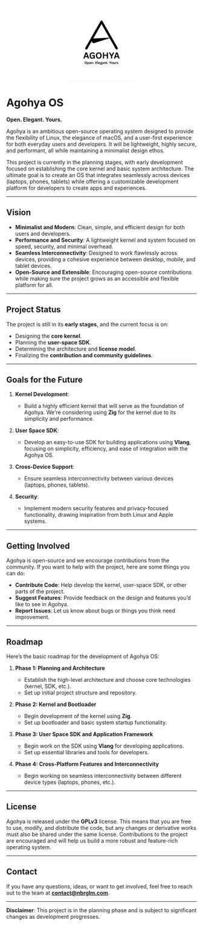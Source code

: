 <p align="center">
  <img src="https://github.com/nbrglm/agohya/blob/aa17bbfa560074e01eaac68ee9c5699a05bd4900/docs/images/logo.png" alt="Agohya Logo" width="200"/>
</p>

# **Agohya OS**

**Open. Elegant. Yours.**

Agohya is an ambitious open-source operating system designed to provide the flexibility of Linux, the elegance of macOS, and a user-first experience for both everyday users and developers. It will be lightweight, highly secure, and performant, all while maintaining a minimalist design ethos.

This project is currently in the planning stages, with early development focused on establishing the core kernel and basic system architecture. The ultimate goal is to create an OS that integrates seamlessly across devices (laptops, phones, tablets) while offering a customizable development platform for developers to create apps and experiences.

---

## **Vision**

- **Minimalist and Modern**: Clean, simple, and efficient design for both users and developers.
- **Performance and Security**: A lightweight kernel and system focused on speed, security, and minimal overhead.
- **Seamless Interconnectivity**: Designed to work flawlessly across devices, providing a cohesive experience between desktop, mobile, and tablet devices.
- **Open-Source and Extensible**: Encouraging open-source contributions while making sure the project grows as an accessible and flexible platform for all.

---

## **Project Status**

The project is still in its **early stages**, and the current focus is on:

- Designing the **core kernel**.
- Planning the **user-space SDK**.
- Determining the architecture and **license model**.
- Finalizing the **contribution and community guidelines**.

---

## **Goals for the Future**

1. **Kernel Development**:
   - Build a highly efficient kernel that will serve as the foundation of Agohya. We're considering using **Zig** for the kernel due to its simplicity and performance.

2. **User Space SDK**:
   - Develop an easy-to-use SDK for building applications using **Vlang**, focusing on simplicity, efficiency, and ease of integration with the Agohya OS.
   
3. **Cross-Device Support**:
   - Ensure seamless interconnectivity between various devices (laptops, phones, tablets).

4. **Security**:
   - Implement modern security features and privacy-focused functionality, drawing inspiration from both Linux and Apple systems.

---

## **Getting Involved**

Agohya is open-source and we encourage contributions from the community. If you want to help with the project, here are some things you can do:

- **Contribute Code**: Help develop the kernel, user-space SDK, or other parts of the project.
- **Suggest Features**: Provide feedback on the design and features you’d like to see in Agohya.
- **Report Issues**: Let us know about bugs or things you think need improvement.

---

## **Roadmap**

Here’s the basic roadmap for the development of Agohya OS:

1. **Phase 1: Planning and Architecture**
   - Establish the high-level architecture and choose core technologies (kernel, SDK, etc.).
   - Set up initial project structure and repository.

2. **Phase 2: Kernel and Bootloader**
   - Begin development of the kernel using **Zig**.
   - Set up bootloader and basic system startup functionality.

3. **Phase 3: User Space SDK and Application Framework**
   - Begin work on the SDK using **Vlang** for developing applications.
   - Set up essential libraries and tools for developers.

4. **Phase 4: Cross-Platform Features and Interconnectivity**
   - Begin working on seamless interconnectivity between different device types (laptops, phones, etc.).

---

## **License**

Agohya is released under the **GPLv3** license. This means that you are free to use, modify, and distribute the code, but any changes or derivative works must also be shared under the same license. Contributions to the project are encouraged and will help us build a more robust and feature-rich operating system.

---

## **Contact**

If you have any questions, ideas, or want to get involved, feel free to reach out to the team at **[contact@nbrglm.com](mailto:contact@nbrglm.com)**.

---

**Disclaimer**: This project is in the planning phase and is subject to significant changes as development progresses.
